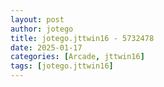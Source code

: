 ```yaml
---
layout: post
author: jotego
title: jotego.jttwin16 - 5732478
date: 2025-01-17
categories: [Arcade, jttwin16]
tags: [jotego.jttwin16]
---
```


